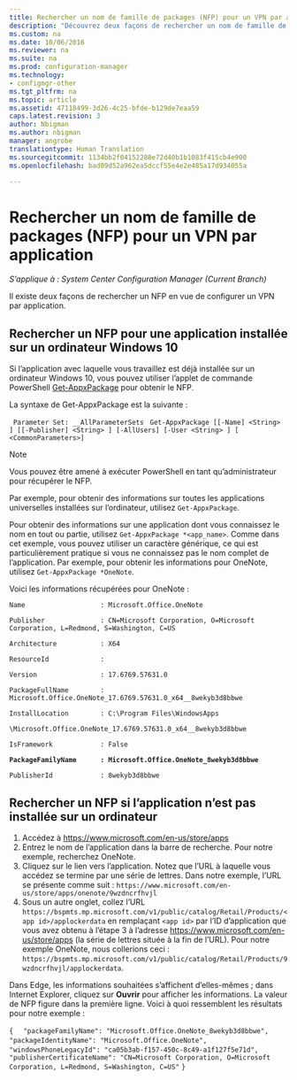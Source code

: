 ```yaml
---
title: Rechercher un nom de famille de packages (NFP) pour un VPN par application | System Center Configuration Manager
description: "Découvrez deux façons de rechercher un nom de famille de packages en vue de configurer un VPN par application."
ms.custom: na
ms.date: 10/06/2016
ms.reviewer: na
ms.suite: na
ms.prod: configuration-manager
ms.technology:
- configmgr-other
ms.tgt_pltfrm: na
ms.topic: article
ms.assetid: 47118499-3d26-4c25-bfde-b129de7eaa59
caps.latest.revision: 3
author: Nbigman
ms.author: nbigman
manager: angrobe
translationtype: Human Translation
ms.sourcegitcommit: 1134bb2f04152288e72d40b1b1083f415cb4e900
ms.openlocfilehash: bad09d52a962ea5dccf55e4e2e485a17d934055a

---
```

# <a name="find-a-package-family-name-pfn-for-per-app-vpn"></a>Rechercher un nom de famille de packages (NFP) pour un VPN par application

*S’applique à : System Center Configuration Manager (Current Branch)*


Il existe deux façons de rechercher un NFP en vue de configurer un VPN par application.

## <a name="find-a-pfn-for-an-app-thats-installed-on-a-windows-10-computer"></a>Rechercher un NFP pour une application installée sur un ordinateur Windows 10

Si l’application avec laquelle vous travaillez est déjà installée sur un ordinateur Windows 10, vous pouvez utiliser l’applet de commande PowerShell [Get-AppxPackage](https://technet.microsoft.com/library/hh856044.aspx) pour obtenir le NFP.

La syntaxe de Get-AppxPackage est la suivante :

` Parameter Set: __AllParameterSets`
` Get-AppxPackage [[-Name] <String> ] [[-Publisher] <String> ] [-AllUsers] [-User <String> ] [ <CommonParameters>]`

> [!NOTE]
> Vous pouvez être amené à exécuter PowerShell en tant qu’administrateur pour récupérer le NFP.

Par exemple, pour obtenir des informations sur toutes les applications universelles installées sur l’ordinateur, utilisez `Get-AppxPackage`.

Pour obtenir des informations sur une application dont vous connaissez le nom en tout ou partie, utilisez `Get-AppxPackage *<app_name>`. Comme dans cet exemple, vous pouvez utiliser un caractère générique, ce qui est particulièrement pratique si vous ne connaissez pas le nom complet de l’application. Par exemple, pour obtenir les informations pour OneNote, utilisez `Get-AppxPackage *OneNote`.


Voici les informations récupérées pour OneNote :

`Name                   : Microsoft.Office.OneNote`

`Publisher              : CN=Microsoft Corporation, O=Microsoft Corporation, L=Redmond, S=Washington, C=US`

`Architecture           : X64`

`ResourceId             :`

`Version                : 17.6769.57631.0`

`PackageFullName        : Microsoft.Office.OneNote_17.6769.57631.0_x64__8wekyb3d8bbwe`

`InstallLocation        : C:\Program Files\WindowsApps`

`\Microsoft.Office.OneNote_17.6769.57631.0_x64__8wekyb3d8bbwe`

`IsFramework            : False`

**`PackageFamilyName      : Microsoft.Office.OneNote_8wekyb3d8bbwe`**

`PublisherId            : 8wekyb3d8bbwe`



## <a name="find-a-pfn-if-the-app-is-not-installed-on-a-computer"></a>Rechercher un NFP si l’application n’est pas installée sur un ordinateur

1.  Accédez à https://www.microsoft.com/en-us/store/apps
2.  Entrez le nom de l’application dans la barre de recherche. Pour notre exemple, recherchez OneNote.
3.  Cliquez sur le lien vers l’application. Notez que l’URL à laquelle vous accédez se termine par une série de lettres. Dans notre exemple, l’URL se présente comme suit : `https://www.microsoft.com/en-us/store/apps/onenote/9wzdncrfhvjl`
4.  Sous un autre onglet, collez l’URL `https://bspmts.mp.microsoft.com/v1/public/catalog/Retail/Products/<app id>/applockerdata` en remplaçant `<app id>` par l’ID d’application que vous avez obtenu à l’étape 3 à l’adresse https://www.microsoft.com/en-us/store/apps (la série de lettres située à la fin de l’URL). Pour notre exemple OneNote, nous collerions ceci : `https://bspmts.mp.microsoft.com/v1/public/catalog/Retail/Products/9wzdncrfhvjl/applockerdata`.

Dans Edge, les informations souhaitées s’affichent d’elles-mêmes ; dans Internet Explorer, cliquez sur **Ouvrir** pour afficher les informations. La valeur de NFP figure dans la première ligne. Voici à quoi ressemblent les résultats pour notre exemple :


`{`
`  "packageFamilyName": "Microsoft.Office.OneNote_8wekyb3d8bbwe",`
`  "packageIdentityName": "Microsoft.Office.OneNote",`
`  "windowsPhoneLegacyId": "ca05b3ab-f157-450c-8c49-a1f127f5e71d",`
`  "publisherCertificateName": "CN=Microsoft Corporation, O=Microsoft Corporation, L=Redmond, S=Washington, C=US"`
`}`



<!--HONumber=Nov16_HO1-->


